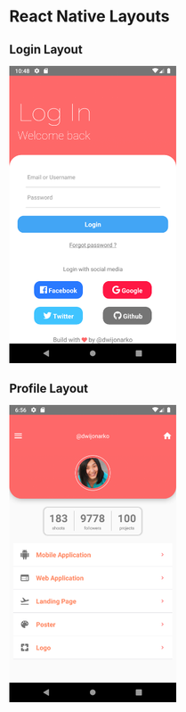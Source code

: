 # React Native Layouts

## Login Layout
<img src="./assets/img/login2.png" width="300">

## Profile Layout
<img src="./assets/img/profile.png" width="300">